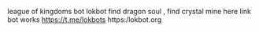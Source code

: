 league of kingdoms bot
lokbot find dragon soul , find crystal mine
here link bot works 
https://t.me/lokbots
https:/lokbot.org
